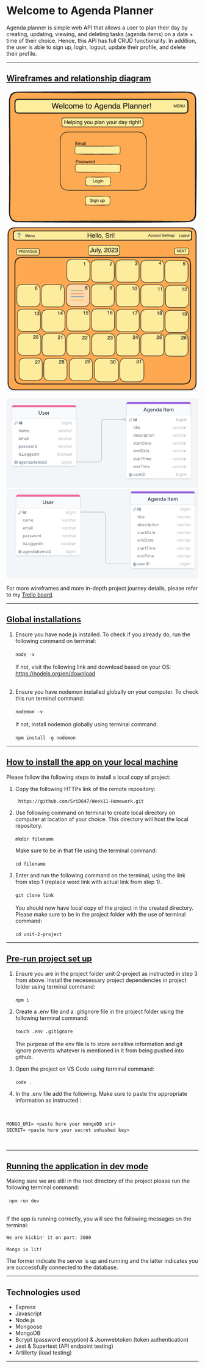# **Welcome to Agenda Planner**

Agenda planner is simple web API that allows a user to plan their day by creating, updating, viewing, and deleting tasks (agenda items) on a date + time of their choice. Hence, this API has full CRUD functionality.  In addition, the user is able to sign up, login, logout, update  their profile, and delete their profile. 

---

## **<u>Wireframes and relationship diagram**</u>

![Adf](<Wireframe 1- Login page.png>) ![Alt text](<Wireframe 3- Home page.png>)


![Alt text](image-1.png)  ![Alt text](image-2.png)

<p>For more wireframes and more in-depth project journey details, please refer to my <a href="https://trello.com/b/nmL8ffzH/unit-2-project-trello-board">Trello board</a>.</p>

---

## **<u>Global installations**</u>

1. Ensure you have node.js installed. To check if you already do, run the following command on terminal:<br> <br>``node -v``<br><br> If not, visit the following link and download based on your OS:<br> https://nodejs.org/en/download <br><br>

2. Ensure you have nodemon installed globally on your computer. To check this run terminal command: <br><br>
 ``nodemon -v``<br><br> 
 If not, install nodemon globally using terminal command: <br><br> ``npm install -g nodemon``

---

## **<u>How to install the app on your local machine**</u>

Please follow the following steps to install a local copy of project:<br>

1. Copy the following HTTPs link of the remote repository:<br>

   `` https://github.com/SriD647/Week11-Homework.git``<br>
  

2. Use following command on terminal to create local directory on computer at location of your choice. This directory will host the local repository.
 <br><br>``mkdir filename``<br>
 
   Make sure to be in that file using the terminal command:<br><br>``cd filename `` <br>
  
3. Enter and run the following command on the terminal, using the link from step 1 (replace word link with actual link from step 1).<br><br>` git clone link `<br><br>  You should now have local copy of the project in the created directory. Please make sure to be in the project folder with the use of terminal command:<br><br> `cd unit-2-project`<br>

---


## **<u>Pre-run project set up**</u>

1. Ensure you are in the project folder unit-2-project as instructed in step 3 from above. Install the necesessary project dependencies in project folder using terminal command:<br><br>``npm i``<br>

2. Create a .env file and a .gitignore file in the project folder using the following terminal command:<br><br> ``touch .env .gitignore``<br><br> The purpose of the env file is to store sensitive information and git ignore prevents whatever is mentioned in it from being pushed into github.

3. Open the project on VS Code using terminal command:<br><br> ``code .``<br>

4. In the .env file add the following. Make sure to paste the appropriate information as instructed :<br> 
<br>


```
MONGO_URI= <paste here your mongoDB uri>
SECRET= <paste here your secret unhashed key>
```
<br>

---

## <u>**Running the application in dev mode**</u> <br>

Making sure we are still in the root directory of the project please run the following terminal command:<br><br>` npm run dev`<br><br>

If the app is running correctly, you will see the following messages on the terminal:<br>

``We are kickin' it on port: 3000``  <br>

``Mongo is lit!``<br>

The former indicate the server is up and running and the latter indicates you are successfully connected to the database.

---

## **Technologies used**
- Express 
- Javascript
- Node.js
- Mongoose
- MongoDB
- Bcrypt (password encyption) & Jsonwebtoken (token authentication)
- Jest & Supertest (API endpoint testing)
- Artillerty (load testing)

---

